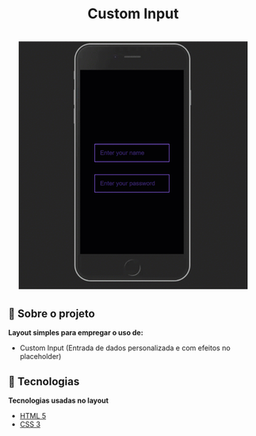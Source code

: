 <h1 align ="center">Custom Input</h1>
<h1 align ="center">
<img src="https://raw.githubusercontent.com/CristhianFSantos/CustomInput/master/Project.gif" height="500" alt="GIF">
</h1>

## 📖 Sobre o projeto

**Layout simples para empregar o uso de:**

- Custom Input (Entrada de dados personalizada e com efeitos no placeholder)

## 🤖 Tecnologias

**Tecnologias usadas no layout**

- [HTML 5](https://www.w3schools.com/html/)
- [CSS 3](https://www.w3schools.com/css/)
